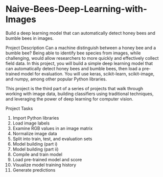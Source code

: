 # Naive-Bees-Deep-Learning-with-Images

Build a deep learning model that can automatically detect honey bees and bumble bees in images.


Project Description
Can a machine distinguish between a honey bee and a bumble bee? Being able to identify bee species from images, while challenging, would allow researchers to more quickly and effectively collect field data. In this project, you will build a simple deep learning model that can automatically detect honey bees and bumble bees, then load a pre-trained model for evaluation. You will use keras, scikit-learn, scikit-image, and numpy, among other popular Python libraries.

This project is the third part of a series of projects that walk through working with image data, building classifiers using traditional techniques, and leveraging the power of deep learning for computer vision.



Project Tasks
1. Import Python libraries
2. Load image labels
3. Examine RGB values in an image matrix
4. Normalize image data
5. Split into train, test, and evaluation sets
6. Model building (part i)
7. Model building (part ii)
8. Compile and train model
9. Load pre-trained model and score
10. Visualize model training history
11. Generate predictions
